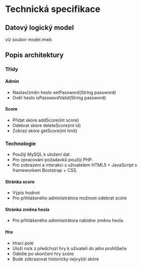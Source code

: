 # Technická specifikace

## Datový logický model

viz soubor model.mwb

## Popis architektury

### Třídy

#### Admin

+ Nastav/změn heslo setPassword(String password)
+ Ověř heslo isPasswordValid(String password)

#### Score
+ Přidat skóre addScore(int score)
+ Odebrat skóre deleteScore(int id)
+ Zobraz skóre getScore(int limit)

### Technologie

+ Použiji MySQL k uložení dat.
+ Pro zpracování požadavků použiji PHP.
+ Pro zobrazení a interakci s uživatelem HTML5 + JavaScript s frameworkem Bootstrap + CSS.

#### Stránka score

+ Výpis hodnot
+ Pro přihlášeného administrátora možnost odebrat scóre

#### Stránka změna hesla

+ Pro přihlášeného administrátora nabídne změnu hesla.

#### Hra

+ Hrací pole
+ Uloží nick z předchozí hry k uživateli do jeho prohlížeče
+ Odešle po skončení hry scóre
+ Bude zobrazovat historicky nejvyšší skóre
